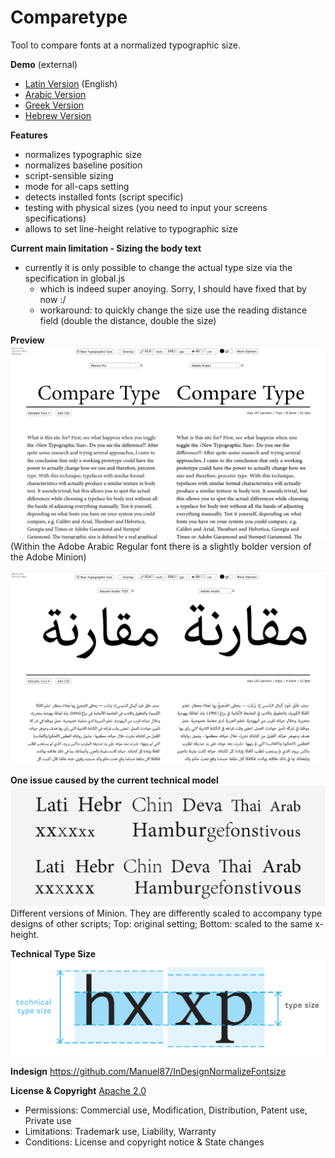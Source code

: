 # Comparetype

Tool to compare fonts at a normalized typographic size.
  
  
**Demo** (external)
- [Latin Version](http://vongebhardi.com/comparetype/github/) (English)
- [Arabic Version](http://vongebhardi.com/comparetype/github/arabic.html)
- [Greek Version](http://vongebhardi.com/comparetype/github/greek.html)
- [Hebrew Version](http://vongebhardi.com/comparetype/github/hebrew.html)
  
  
**Features**
- normalizes typographic size
- normalizes baseline position
- script-sensible sizing
- mode for all-caps setting
- detects installed fonts (script specific)
- testing with physical sizes (you need to input your screens specifications)
- allows to set line-height relative to typographic size
  
  
**Current main limitation - Sizing the body text**
- currently it is only possible to change the actual type size via the specification in global.js
  - which is indeed super anoying. Sorry, I should have fixed that by now :/
  - workaround: to quickly change the size use the reading distance field (double the distance, double the size)
  
  
**Preview**
![CompareType_Latin](README_media/CompareType_Latin.gif)
(Within the Adobe Arabic Regular font there is a slightly bolder version of the Adobe Minion)
  
![CompareType_Arabic](README_media/CompareType_Arabic.gif)
  
  
**One issue caused by the current technical model**
![Minion_scaled-Latin-to-match-other-scripts-typeface-metrics](README_media/Minion_scaled-Latin-to-match-other-scripts-typeface-metrics.png)
Different versions of Minion. They are differently scaled to accompany
type designs of other scripts; Top: original
setting; Bottom: scaled to the same x-height.
  
  
**Technical Type Size**
![Technical-Typesize](README_media/Technical-Typesize.png)

**Indesign**
https://github.com/Manuel87/InDesignNormalizeFontsize

**License & Copyright**
[Apache 2.0](https://github.com/Manuel87/Comparetype/blob/master/LICENSE.txt)
- Permissions: Commercial use, Modification, Distribution, Patent use, Private use
- Limitations: Trademark use, Liability, Warranty
- Conditions: License and copyright notice & State changes
